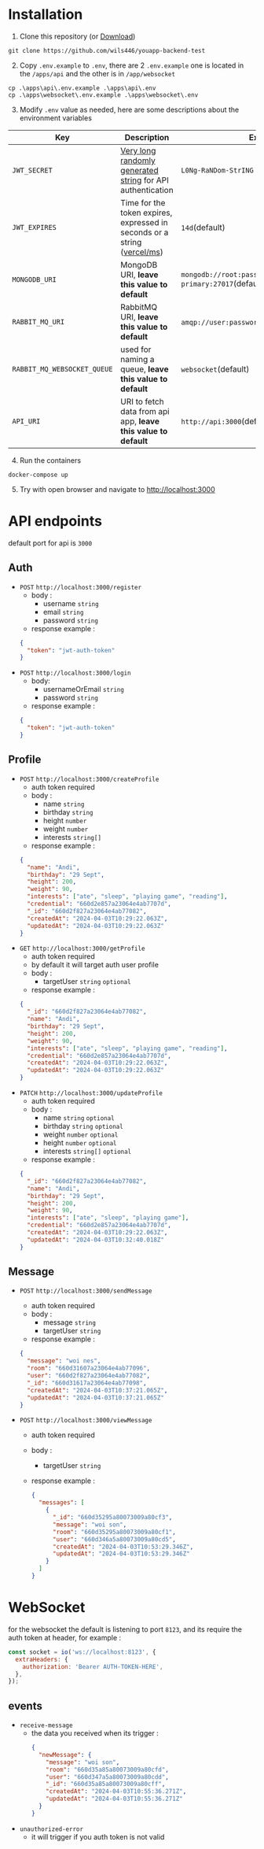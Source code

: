 # Installation

1. Clone this repository (or [Download](https://github.com/wils446/youapp-backend-test/archive/refs/heads/main.zip))

```
git clone https://github.com/wils446/youapp-backend-test
```

2. Copy `.env.example` to `.env`, there are 2 `.env.example` one is located in the `/apps/api` and the other is in `/app/websocket`

```
cp .\apps\api\.env.example .\apps\api\.env
cp .\apps\websocket\.env.example .\apps\websocket\.env
```

3. Modify `.env` value as needed, here are some descriptions about the environment variables

| Key                         | Description                                                                                                            | Example                                                     |
| --------------------------- | ---------------------------------------------------------------------------------------------------------------------- | ----------------------------------------------------------- |
| `JWT_SECRET`                | [Very long randomly generated string](<(https://www.lastpass.com/features/password-generator)>) for API authentication | `L0Ng-RaNDom-StrING`                                        |
| `JWT_EXPIRES`               | Time for the token expires, expressed in seconds or a string ([vercel/ms](https://github.com/vercel/ms))               | `14d`(default)                                              |
| `MONGODB_URI`               | MongoDB URI, **leave this value to default**                                                                           | `mongodb://root:password123@mongodb-primary:27017`(default) |
| `RABBIT_MQ_URI`             | RabbitMQ URI, **leave this value to default**                                                                          | `amqp://user:password@rabbitmq:5672`(default)               |
| `RABBIT_MQ_WEBSOCKET_QUEUE` | used for naming a queue, **leave this value to default**                                                               | `websocket`(default)                                        |
| `API_URI`                   | URI to fetch data from api app, **leave this value to default**                                                        | `http://api:3000`(default)                                  |

4. Run the containers

```
docker-compose up
```

5. Try with open browser and navigate to [http://localhost:3000](http://localhost:3000)

# API endpoints

default port for api is `3000`

## Auth

- `POST` `http://localhost:3000/register`
  - body :
    - username `string`
    - email `string`
    - password `string`
  - response example :
  ```json
  {
    "token": "jwt-auth-token"
  }
  ```
- `POST` `http://localhost:3000/login`
  - body:
    - usernameOrEmail `string`
    - password `string`
  - response example :
  ```json
  {
    "token": "jwt-auth-token"
  }
  ```

## Profile

- `POST` `http://localhost:3000/createProfile`
  - auth token required
  - body :
    - name `string`
    - birthday `string`
    - height `number`
    - weight `number`
    - interests `string[]`
  - response example :
  ```json
  {
    "name": "Andi",
    "birthday": "29 Sept",
    "height": 200,
    "weight": 90,
    "interests": ["ate", "sleep", "playing game", "reading"],
    "credential": "660d2e857a23064e4ab7707d",
    "_id": "660d2f827a23064e4ab77082",
    "createdAt": "2024-04-03T10:29:22.063Z",
    "updatedAt": "2024-04-03T10:29:22.063Z"
  }
  ```
- `GET` `http://localhost:3000/getProfile`
  - auth token required
  - by default it will target auth user profile
  - body :
    - targetUser `string` `optional`
  - response example :
  ```json
  {
    "_id": "660d2f827a23064e4ab77082",
    "name": "Andi",
    "birthday": "29 Sept",
    "height": 200,
    "weight": 90,
    "interests": ["ate", "sleep", "playing game", "reading"],
    "credential": "660d2e857a23064e4ab7707d",
    "createdAt": "2024-04-03T10:29:22.063Z",
    "updatedAt": "2024-04-03T10:29:22.063Z"
  }
  ```
- `PATCH` `http://localhost:3000/updateProfile`
  - auth token required
  - body :
    - name `string` `optional`
    - birthday `string` `optional`
    - weight `number` `optional`
    - height `number` `optional`
    - interests `string[]` `optional`
  - response example :
  ```json
  {
    "_id": "660d2f827a23064e4ab77082",
    "name": "Andi",
    "birthday": "29 Sept",
    "height": 200,
    "weight": 90,
    "interests": ["ate", "sleep", "playing game"],
    "credential": "660d2e857a23064e4ab7707d",
    "createdAt": "2024-04-03T10:29:22.063Z",
    "updatedAt": "2024-04-03T10:32:40.018Z"
  }
  ```

## Message

- `POST` `http://localhost:3000/sendMessage`

  - auth token required
  - body :
    - message `string`
    - targetUser `string`
  - response example :

  ```json
  {
    "message": "woi nes",
    "room": "660d31607a23064e4ab77096",
    "user": "660d2f827a23064e4ab77082",
    "_id": "660d31617a23064e4ab77098",
    "createdAt": "2024-04-03T10:37:21.065Z",
    "updatedAt": "2024-04-03T10:37:21.065Z"
  }
  ```

- `POST` `http://localhost:3000/viewMessage`

  - auth token required
  - body :
    - targetUser `string`
  - response example :

    ```json
    {
      "messages": [
        {
          "_id": "660d35295a80073009a80cf3",
          "message": "woi son",
          "room": "660d35295a80073009a80cf1",
          "user": "660d346a5a80073009a80cd5",
          "createdAt": "2024-04-03T10:53:29.346Z",
          "updatedAt": "2024-04-03T10:53:29.346Z"
        }
      ]
    }
    ```

# WebSocket

for the websocket the default is listening to port `8123`, and its require the auth token at header, for example :

```js
const socket = io('ws://localhost:8123', {
  extraHeaders: {
    authorization: 'Bearer AUTH-TOKEN-HERE',
  },
});
```

## events

- `receive-message`
  - the data you received when its trigger :
    ```json
    {
      "newMessage": {
        "message": "woi son",
        "room": "660d35a85a80073009a80cfd",
        "user": "660d347a5a80073009a80cdd",
        "_id": "660d35a85a80073009a80cff",
        "createdAt": "2024-04-03T10:55:36.271Z",
        "updatedAt": "2024-04-03T10:55:36.271Z"
      }
    }
    ```
- `unauthorized-error`
  - it will trigger if you auth token is not valid
